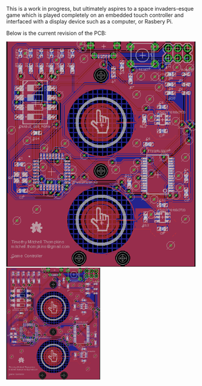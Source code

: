 This is a work in progress, but ultimately aspires to a space invaders-esque game which is played completely on an embedded touch controller and interfaced with a display device such as a computer, or Rasbery Pi.

Below is the current revision of the PCB:

![Alt text](Pictures/Eagle_PCB.png)
<img src="Pictures/Eagle_PCB.png" width="250">
